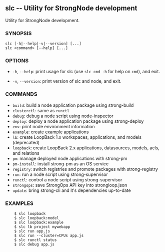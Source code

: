 ## slc -- Utility for StrongNode development

Utility for StrongNode development.

### SYNOPSIS

    slc [-h|--help|-v|--version] [...]
    slc <command> [--help] [...]

### OPTIONS

* `-h`, `--help`:
  print usage for slc (use `slc cmd -h` for help on `cmd`), and exit.

* `-v`, `--version`:
  print version of slc and node, and exit.

### COMMANDS

* `build`: build a node application package using strong-build
* `clusterctl`: same as `runctl`
* `debug`: debug a node script using node-inspector
* `deploy`: deploy a node application package using strong-deploy
* `env`: print node environment information
* `example`: create example applications
* `lb`: create LoopBack 1.x workspaces, applications, and models (deprecated)
* `loopback`: create LoopBack 2.x applications, datasources, models, acls, and relations
* `pm`: manage deployed node applications with strong-pm
* `pm-install`: install strong-pm as an OS service
* `registry`: switch registries and promote packages with strong-registry
* `run`: run a node script using strong-supervisor
* `runctl`: control a node script using strong-supervisor
* `strongops`: save StrongOps API key into strongloop.json
* `update`: bring strong-cli and it's dependencies up-to-date

### EXAMPLES

        $ slc loopback
        $ slc loopback:model
        $ slc loopback:example
        $ slc lb project mywebapp
        $ slc run app.js
        $ slc run --cluster=CPUs app.js
        $ slc runctl status
        $ slc debug app.js
